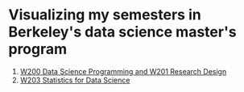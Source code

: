 # Visualizing my semesters in Berkeley's data science master's program
1. [W200 Data Science Programming and W201 Research Design](1_spring22/spring22.ipynb)
2. [W203 Statistics for Data Science](2_summer22/summer22.ipynb)
